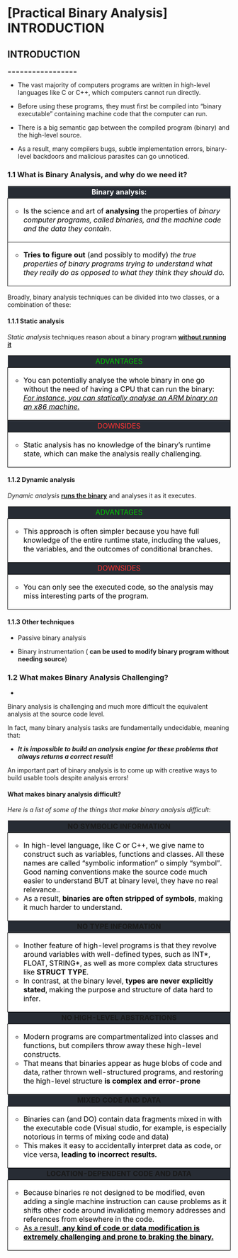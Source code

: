 # [Practical Binary Analysis] INTRODUCTION

<!-- >

As malware increasingly obfuscates itself and applies anti-analysis techniques to thwart our analysis, we need more sophisticated methods that allow us to raise that dark curtain designed to keep us out--binary analysis can help. The goal of all binary analysis is to determine (and possibly modify) the true properties of binary programs to understand what they really do, rather than what we think they should do. While reverse engineering and disassembly are critical first steps in many forms of binary analysis, there is much more to be learned.

SOMMARIO



2 ANATOMY OF BINARY 6

2.1 The C Compilation Process 6

2.1.1 The Processing Phase 7

2.1.2 The Compiling Phase 9

2.1.3 The Assembly Phase 11

2.1.4 The Linking Phase 12

2.2 Symbols and Stripped Binaries 15

2.2.1 Viewing Symbolic Information 15

2.2.2 Another Binary Turns to the dark side: Stripping a Binary 17

2.3 Disassembling a Binary 18

-->


## INTRODUCTION 
=================

- The vast majority of computers programs are written in high-level
languages like C or C++, which computers cannot run directly.

- Before using these programs, they must first be compiled into “binary
executable” containing machine code that the computer can run.

- There is a big semantic gap between the compiled program (binary) and
the high-level source.

- As a result, many compilers bugs, subtle implementation errors,
binary-level backdoors and malicious parasites can go unnoticed.

### 1.1 What is Binary Analysis, and why do we need it?

<table class="list">
<tr><td style="background:#272C34;color:white;text-align:center;font-weight:bold;">Binary analysis: </td></tr>
<tr><td style="border: 1px solid black;background:white;color:black"><ul>
<li style="list-style-type: circle;">Is the science and art of <b>analysing</b> the properties of <i>binary computer programs, called binaries, and the machine code
    and the data they contain</i>.</li></ul>
</td></tr>

<tr><td style="border: 1px solid black;background:white;color:black"><ul><li style="list-style-type: circle;"> <b>Tries to figure out</b> (and possibly to modify) <i>the true properties of binary programs trying to understand what
    they really do as opposed to what they think they should do.</i></li></ul></td></tr>
</table>





Broadly, binary analysis techniques can be divided into two classes, or
a combination of these:

 #### 1.1.1 Static analysis

  *Static analysis* techniques reason about a binary program **<u>without running it</u>**

<table class="list">
<tr><td style="background:#272C34;color:#00CC00;text-align:center">ADVANTAGES</td></tr>
<tr><td style="border: 1px solid black;background:white;color:black"><ul><li style="list-style-type: circle;">You can potentially analyse the whole binary in one go without the need of having a CPU that can run the binary: <i><u>For instance, you can statically analyse an ARM binary on an x86 machine.</u></i></li></ul></td></tr>
<tr><td style="border: 1px solid black;background:#272C34;color:#FF3333;text-align:center">DOWNSIDES</td></tr>
<tr><td style="border: 1px solid black;background:white;color:black"><ul><li style="list-style-type: circle;">Static analysis has no knowledge of the binary’s runtime state, which can make the analysis really challenging.</li></ul></td></tr>
</table>


  
 
 
####  1.1.2 Dynamic analysis


  *Dynamic analysis* **<u>runs the binary</u>** and analyses it as it executes.


<table class="list">
<tr><td style="background:#272C34;color:#00CC00;text-align:center">ADVANTAGES</td></tr>
<tr><td style="border: 1px solid black;background:white;color:black"><ul><li style="list-style-type: circle;">This approach is often simpler because you have full knowledge of the entire runtime state, including the values, the variables, and the outcomes of conditional branches.</u></i></li></ul></td></tr>
<tr><td style="border: 1px solid black;background:#272C34;color:#FF3333;text-align:center">DOWNSIDES</td></tr>
<tr><td style="border: 1px solid black;background:white;color:black"><ul><li style="list-style-type: circle;">You can only see the executed code, so the analysis may miss interesting parts of the program.<br></li></ul></td></tr>
</table>


<!-- Both techniques have their own advantages and disadvantages.-->
 #### 1.1.3 Other techniques

-   Passive binary analysis

-   Binary instrumentation ( **can be used to modify binary program
    without needing source**)

### 1.2 What makes Binary Analysis Challenging?
-

Binary analysis is challenging and much more difficult the equivalent
analysis at the source code level.

In fact, many binary analysis tasks are fundamentally undecidable,
meaning that:

-   ***It is impossible to build an analysis engine for these problems
    that always returns a correct result*!**

An important part of binary analysis is to come up with creative ways to
build usable tools despite analysis errors!

#### What makes binary analysis difficult?

*Here is a list of some of the things that make binary analysis difficult*:

<table class="list">
<tr><td style="background:#272C34;;text-align:center;font-weight:bold;">NO SYMBOLIC INFORMATION </td></tr>
<tr><td style="border: 1px solid black;background:white;color:black"><ul><li style="list-style-type: circle;">In high-level language, like C or C++, we give name to construct such as variables, functions and classes. All these names are called “symbolic information” o simply “symbol”. Good naming conventions make the source code much easier to understand BUT at binary level, they have no real relevance..</i></li><li style="list-style-type: circle;">As a result, <b>binaries are often stripped of symbols</b>, making it much harder to understand.</i></li></ul></td></tr>
<tr><td style="background:#272C34;;text-align:center;font-weight:bold;">NO TYPE INFORMATION </td></tr>
<tr> <td style="border: 1px solid black;background:white;color:black"><ul><li style="list-style-type: circle;">Inother feature of high-level programs is that they revolve around variables with well-defined types, such as INT*, FLOAT, STRING*, as well as more complex data structures like <b>STRUCT TYPE</b>.</i></li><li style="list-style-type: circle;">In contrast, at the binary level, <b>types are never explicitly stated</b>, making the purpose and structure of data hard to infer.</i></li></ul></td></tr>
<tr><td style="background:#272C34;;text-align:center;font-weight:bold;">NO HIGH-LEVEL ABSTRACTIONS </td></tr>
<tr><td style="border: 1px solid black;background:white;color:black"><ul><li style="list-style-type: circle;">Modern programs are compartmentalized into classes and functions, but compilers throw away these high-level constructs.   </i></li><li style="list-style-type: circle;">That means that binaries appear as huge blobs of code and data, rather thrown well-structured programs, and restoring the high-level structure <b>is complex and error-prone</b></i></li></ul></td></tr>
<tr><td style="background:#272C34;;text-align:center;font-weight:bold;">MIXED CODE AND DATA</td></tr>
<tr><td style="border: 1px solid black;background:white;color:black"><ul><li style="list-style-type: circle;">Binaries can (and DO) contain data fragments mixed in with the executable code (Visual studio, for example, is especially notorious in terms of mixing code and data)</i></li><li style="list-style-type: circle;">This makes it easy to accidentally interpret data as code, or vice versa, <b>leading to incorrect results.</b></i></li></ul></td></tr>
<tr><td style="background:#272C34;;text-align:center;font-weight:bold;">LOCATION-DEPENDENT CODE AND DATA</td></tr>
<tr><td style="border: 1px solid black;background:white;color:black"><ul><li style="list-style-type: circle;">Because binaries re not designed to be modified, even adding a single machine instruction can cause problems as it shifts other code around invalidating memory addresses and references from elsewhere in the code.</i></li><li style="list-style-type: circle;text-decoration:underline;">As a result, <b>any kind of code or data modification is extremely challenging and prone to braking the binary.</b></i></li></ul></td></tr>

</table>





